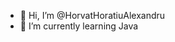 - 👋 Hi, I’m @HorvatHoratiuAlexandru
- 🌱 I’m currently learning Java

<!---
HorvatHoratiuAlexandru/HorvatHoratiuAlexandru is a ✨ special ✨ repository because its `README.md` (this file) appears on your GitHub profile.
You can click the Preview link to take a look at your changes.
--->
